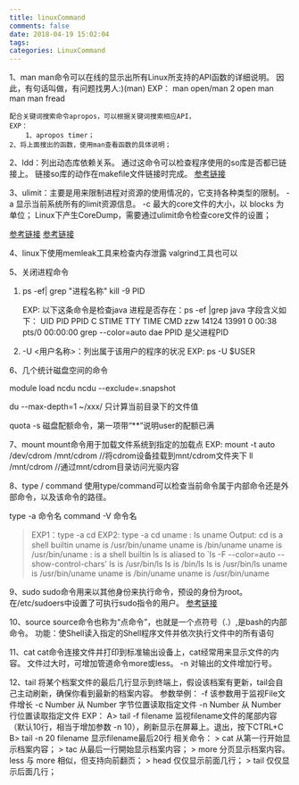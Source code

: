 ```yaml
---
title: linuxCommand
comments: false
date: 2018-04-19 15:02:04
tags:
categories: LinuxCommand
---
```



1、man
    man命令可以在线的显示出所有Linux所支持的API函数的详细说明。
    因此，有句话叫做，有问题找男人:)(man)
    EXP：
    	man open/man 2 open
	man man
	man fread

    配合关键词搜索命令apropos，可以根据关键词搜索相应API，
    EXP：
        1、apropos timer；
	2、将上面搜出的函数，使用man查看函数的具体说明；


2、ldd：列出动态库依赖关系。
        通过这命令可以检查程序使用的so库是否都已链接上。
	链接so库的动作在makefile文件链接时完成。
   [参考链接](https://blog.csdn.net/stpeace/article/details/47069215)


3、ulimit：主要是用来限制进程对资源的使用情况的，它支持各种类型的限制。
      -a 显示当前系统所有的limit资源信息。
      -c 最大的core文件的大小，以 blocks 为单位；
      Linux下产生CoreDump，需要通过ulimit命令检查core文件的设置；

   [参考链接](https://blog.csdn.net/yuyunliuhen/article/details/41673599)
   [参考链接](https://www.cnblogs.com/kongzhongqijing/p/5784293.html)


4、linux下使用memleak工具来检查内存泄露
   valgrind工具也可以


5、关闭进程命令
   1) ps -ef| grep "进程名称"
      kill -9 PID

      EXP:
         以下这条命令是检查java 进程是否存在：ps -ef |grep java
         字段含义如下：
         UID       PID       PPID      C     STIME    TTY       TIME         CMD
         zzw      14124     13991      0     00:38    pts/0     00:00:00     grep --color=auto dae
         PPID 是父进程PID

   2) -U <用户名称>：列出属于该用户的程序的状况
      EXP:
         ps -U $USER

<!--more-->

6、几个统计磁盘空间的命令

   module load ncdu
   ncdu --exclude=.snapshot

   du --max-depth=1 ~/xxx/ 只计算当前目录下的文件值

   quota -s 磁盘配额命令，第一项带“**”说明user的配额已满


7、mount
   mount命令用于加载文件系统到指定的加载点
   EXP:
      mount -t auto /dev/cdrom /mnt/cdrom  //将cdrom设备挂载到mnt/cdrom文件夹下
      ll /mnt/cdrom                        //通过mnt/cdrom目录访问光驱内容


8、type / command
   使用type/command可以检查当前命令属于内部命令还是外部命令，以及该命令的路径。

   type -a 命令名
   command -V 命令名

   > EXP1：type -a cd
   > EXP2: type -a cd uname : ls uname
   > Output:
   >      cd is a shell builtin
   >      uname is /usr/bin/uname
   >      uname is /bin/uname
   >      uname is /usr/bin/uname
   >      : is a shell builtin
   >      ls is aliased to `ls -F --color=auto --show-control-chars'
   >      ls is /usr/bin/ls
   >      ls is /bin/ls
   >      ls is /usr/bin/ls
   >      uname is /usr/bin/uname
   >      uname is /bin/uname
   >      uname is /usr/bin/uname


9、sudo
   sudo命令用来以其他身份来执行命令，预设的身份为root。
   在/etc/sudoers中设置了可执行sudo指令的用户。
   [参考链接](http://man.linuxde.net/sudo)


10、source
   source命令也称为“点命令”，也就是一个点符号（.）,是bash的内部命令。
   功能：使Shell读入指定的Shell程序文件并依次执行文件中的所有语句


11、cat
   cat命令连接文件并打印到标准输出设备上，cat经常用来显示文件的内容。
   文件过大时，可增加管道命令more或less。
   -n 对输出的文件增加行号。


12、tail
   将某个档案文件的最后几行显示到终端上，假设该档案有更新，tail会自己主动刷新，确保你看到最新的档案内容。
   参数举例：
	-f 该参数用于监视File文件增长
	-c Number 从 Number 字节位置读取指定文件
	-n Number 从 Number 行位置读取指定文件
   EXP：
        A> tail -f filename
           监视filename文件的尾部内容（默认10行，相当于增加参数 -n 10），刷新显示在屏幕上。退出，按下CTRL+C
        B> tail -n 20 filename
           显示filename最后20行
   相关命令：
        > cat 从第一行开始显示档案内容；
        > tac 从最后一行開始显示档案内容；
        > more 分页显示档案内容。less 与 more 相似，但支持向前翻页；
        > head 仅仅显示前面几行；
        > tail 仅仅显示后面几行；
